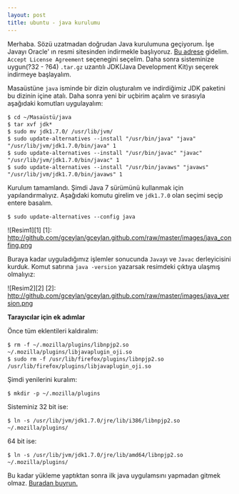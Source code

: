 ```yaml
---
layout: post
title: ubuntu - java kurulumu
---
```


Merhaba. Sözü uzatmadan doğrudan Java kurulumuna geçiyorum.
İşe Javayı Oracle' ın resmi sitesinden indirmekle başlıyoruz. [Bu adrese](http://www.oracle.com/technetwork/java/javase/downloads/java-se-jdk-7-download-432154.html) gidelim. `Accept License Agreement` seçenegini seçelim. Daha sonra sisteminize uygun(?32 - ?64) `.tar.gz` uzantılı JDK(Java Development Kit)yı seçerek indirmeye başlayalım.

Masaüstüne `java` isminde bir dizin oluşturalım ve indirdiğimiz JDK paketini bu
dizinin içine atalı. Daha sonra yeni bir uçbirim açalım ve sırasıyla aşağıdaki komutları uygulayalım:

	$ cd ~/Masaüstü/java
	$ tar xvf jdk*
	$ sudo mv jdk1.7.0/ /usr/lib/jvm/
	$ sudo update-alternatives --install "/usr/bin/java" "java" "/usr/lib/jvm/jdk1.7.0/bin/java" 1
	$ sudo update-alternatives --install "/usr/bin/javac" "javac" "/usr/lib/jvm/jdk1.7.0/bin/javac" 1
	$ sudo update-alternatives --install "/usr/bin/javaws" "javaws" "/usr/lib/jvm/jdk1.7.0/bin/javaws" 1

Kurulum tamamlandı. Şimdi Java 7 sürümünü kullanmak için yapılandırmalıyız.
Aşağıdaki komutu girelim ve `jdk1.7.0` olan seçimi seçip entere basalım.

	$ sudo update-alternatives --config java

![Resim1][1]
[1]: http://github.com/gceylan/gceylan.github.com/raw/master/images/java_confing.png

Buraya kadar uyguladığımız işlemler sonucunda `Java`yı ve `Javac` derleyicisini
kurduk. Komut satırına `java -version` yazarsak resimdeki çıktıya ulaşmış
olmalıyız:

![Resim2][2]
[2]: http://github.com/gceylan/gceylan.github.com/raw/master/images/java_version.png

**Tarayıcılar için ek adımlar**

Önce tüm eklentileri kaldıralım:

	$ rm -f ~/.mozilla/plugins/libnpjp2.so ~/.mozilla/plugins/libjavaplugin_oji.so
	$ sudo rm -f /usr/lib/firefox/plugins/libnpjp2.so /usr/lib/firefox/plugins/libjavaplugin_oji.so

Şimdi yenilerini kuralım:

	$ mkdir -p ~/.mozilla/plugins

Sisteminiz 32 bit ise:

	$ ln -s /usr/lib/jvm/jdk1.7.0/jre/lib/i386/libnpjp2.so ~/.mozilla/plugins/

64 bit ise:

	$ ln -s /usr/lib/jvm/jdk1.7.0/jre/lib/amd64/libnpjp2.so ~/.mozilla/plugins/

Bu kadar yükleme yaptıktan sonra ilk java uygulamsını yapmadan gitmek olmaz.
[Buradan buyrun.](http://gceylan.github.com/903/ilk-java/)
